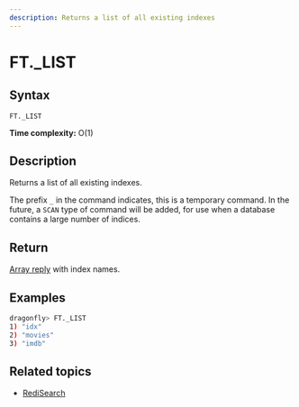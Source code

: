 ```yaml
---
description: Returns a list of all existing indexes
---
```


# FT._LIST

## Syntax

    FT._LIST 

**Time complexity:** O(1)

## Description

Returns a list of all existing indexes.

The prefix `_` in the command indicates, this is a temporary command. 
In the future, a `SCAN` type of command will be added, for use when a database contains a large number of indices.

## Return

[Array reply](https://redis.io/docs/reference/protocol-spec#arrays) with index names.

## Examples

```bash
dragonfly> FT._LIST
1) "idx"
2) "movies"
3) "imdb"
```

## Related topics

- [RediSearch](https://redis.io/docs/stack/search)
